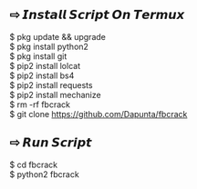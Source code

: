 ## ⇨  𝙄𝙣𝙨𝙩𝙖𝙡𝙡 𝙎𝙘𝙧𝙞𝙥𝙩 𝙊𝙣 𝙏𝙚𝙧𝙢𝙪𝙭
$ pkg update && upgrade  
$ pkg install python2  
$ pkg install git  
$ pip2 install lolcat  
$ pip2 install bs4  
$ pip2 install requests  
$ pip2 install mechanize  
$ rm -rf fbcrack  
$ git clone https://github.com/Dapunta/fbcrack  
## ⇨  𝙍𝙪𝙣 𝙎𝙘𝙧𝙞𝙥𝙩
$ cd fbcrack  
$ python2 fbcrack  
